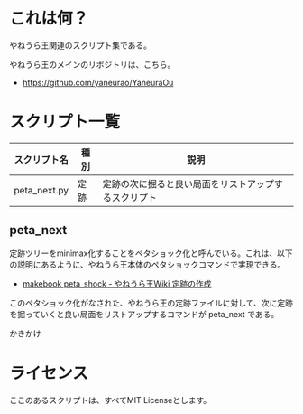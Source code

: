 # これは何？

やねうら王関連のスクリプト集である。

やねうら王のメインのリポジトリは、こちら。
- https://github.com/yaneurao/YaneuraOu

# スクリプト一覧

| スクリプト名 | 種別 | 説明 |
| -- | -- | -- | 
| peta_next.py | 定跡 | 定跡の次に掘ると良い局面をリストアップするスクリプト | 

## peta_next

定跡ツリーをminimax化することをペタショック化と呼んでいる。これは、以下の説明にあるように、やねうら王本体のペタショックコマンドで実現できる。

- [makebook peta_shock - やねうら王Wiki 定跡の作成](https://github.com/yaneurao/YaneuraOu/wiki/%E5%AE%9A%E8%B7%A1%E3%81%AE%E4%BD%9C%E6%88%90#makebook-peta_shock)

このペタショック化がなされた、やねうら王の定跡ファイルに対して、次に定跡を掘っていくと良い局面をリストアップするコマンドが peta_next である。

かきかけ


# ライセンス

ここのあるスクリプトは、すべてMIT Licenseとします。
